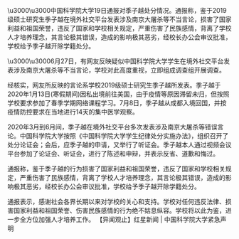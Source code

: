 \u3000\u3000中国科学院大学19日通报对季子越处分情况。通报称，鉴于2019级硕士研究生季子越在境外社交平台发表涉及南京大屠杀等不当言论，损害了国家利益和祖国荣誉，违反了国家和学校相关规定，严重伤害了民族感情，背离了学校人才培养理念，其言论极其错误，造成的影响极其恶劣，经校长办公会审议批准，学校给予季子越开除学籍处分。 

\u3000\u30006月27日，有网友反映疑似中国科学院大学学生在境外社交平台发表涉及南京大屠杀等不当言论，学校对此高度重视，立即组成调查组开展调查。

经核实，网友所反映的言论系学校2019级硕士研究生季子越所发表。季子越于2020年1月13日(寒假期间)因私出境前往美国，由于疫情等原因滞留未归，但按照学校要求参加了春季学期网络课程学习。7月8日，季子越从成都入境回国，并按疫情防控要求在当地进行14天的集中医学观察。

2020年3月到6月间，季子越在境外社交平台多次发表涉及南京大屠杀等错误言论。中国科学院大学按照《中国科学院大学学生纪律处分实施办法》，组织召开了处分论证会；会后，应季子越的申请，又举行了听证会。季子越本人通过视频会议平台参加了论证会、听证会，进行了陈述和申辩，并表示反省、道歉和悔过。

通报称，鉴于季子越的行为损害了国家利益和祖国荣誉，违反了国家和学校相关规定，严重伤害了民族感情，背离了学校人才培养理念，其言论极其错误，造成的影响极其恶劣，经校长办公会审议批准，学校给予季子越开除学籍处分。

通报表示，感谢社会各界长期以来对学校的关心和支持。学校对任何违反法律、损害国家利益和祖国荣誉、伤害民族感情的行为绝不姑息纵容。学校将以此为鉴，进一步全方位加强人才培养工作。 【异闻观止】红星新闻 | 中国科学院大学紧急声明 
